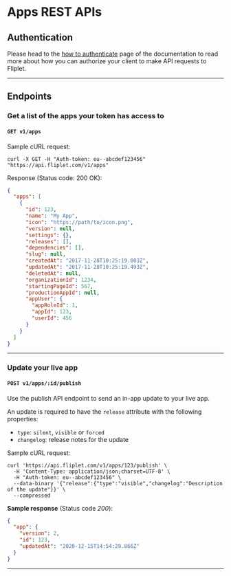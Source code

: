 # Apps REST APIs

## Authentication

Please head to the [how to authenticate](authenticate.md) page of the documentation to read more about how you can authorize your client to make API requests to Fliplet.

---

## Endpoints

### Get a list of the apps your token has access to

#### `GET v1/apps`

Sample cURL request:

```
curl -X GET -H "Auth-token: eu--abcdef123456" "https://api.fliplet.com/v1/apps"
```

Response  (Status code: 200 OK):

```json
{
  "apps": [
    {
      "id": 123,
      "name": "My App",
      "icon": "https://path/to/icon.png",
      "version": null,
      "settings": {},
      "releases": [],
      "dependencies": [],
      "slug": null,
      "createdAt": "2017-11-28T10:25:19.003Z",
      "updatedAt": "2017-11-28T10:25:19.493Z",
      "deletedAt": null,
      "organizationId": 1234,
      "startingPageId": 567,
      "productionAppId": null,
      "appUser": {
        "appRoleId": 1,
        "appId": 123,
        "userId": 456
      }
    }
  ]
}
```

---

### Update your live app

#### `POST v1/apps/:id/publish`

Use the publish API endpoint to send an in-app update to your live app.

An update is required to have the `release` attribute with the following properties:

- `type`: `silent`, `visible` or `forced`
- `changelog`: release notes for the update

Sample cURL request:

```
curl 'https://api.fliplet.com/v1/apps/123/publish' \
  -H 'Content-Type: application/json;charset=UTF-8' \
  -H "Auth-token: eu--abcdef123456" \
  --data-binary '{"release":{"type":"visible","changelog":"Description of the update"}}' \
  --compressed
```

**Sample response** (Status code *200*):

```json
{
  "app": {
    "version": 2,
    "id": 123,
    "updatedAt": "2020-12-15T14:54:29.866Z"
  }
}

```


---
